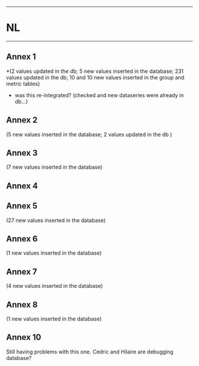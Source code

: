 -----------------------------------------------------------
# NL 
-----------------------------------------------------------
## Annex 1
*(2 values updated in the db; 5 new values inserted in the database; 231 values updated in the db; 10 and 10 new values inserted in the group and metric tables)
* was this re-integrated? (checked and new dataseries were already in db...)  
## Annex 2
(5 new values inserted in the database; 2 values updated in the db )

## Annex 3
(7 new values inserted in the database)

## Annex 4

## Annex 5
(27 new values inserted in the database)

## Annex 6
(1 new values inserted in the database)

## Annex 7
(4 new values inserted in the database)

## Annex 8
(1 new values inserted in the database)

## Annex 10
Still having problems with this one. Cedric and Hilaire are debugging database?
